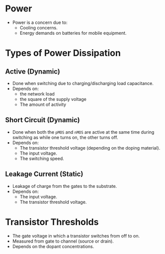 # Power
* Power is a concern due to:
	* Cooling concerns.
	* Energy demands on batteries for mobile equipment.

# Types of Power Dissipation
## Active (Dynamic)
* Done when switching due to charging/discharging load capacitance. 
* Depends on: 
	* the network load
	* the square of the supply voltage
	* The amount of activity
## Short Circuit (Dynamic)
* Done when both the `pMOS` and `nMOS` are active at the same time during switching as while one turns on, the other turns off.
* Depends on: 
	* The transistor threshold voltage (depending on the doping material).
	* The input voltage. 
	* The switching speed.
## Leakage Current (Static)
* Leakage of charge from the gates to the substrate. 
* Depends on:
	* The input voltage. 
	* The transistor threshold voltage.

# Transistor Thresholds
* The gate voltage in which a transistor switches from off to on.
* Measured from gate to channel (source or drain).
* Depends on the dopant concentrations.